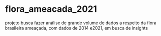 # flora_ameacada_2021
projeto busca fazer análise de grande volume de dados a respeito da flora brasileira  ameaçada, com dados de  2014 e2021, em busca de insights
